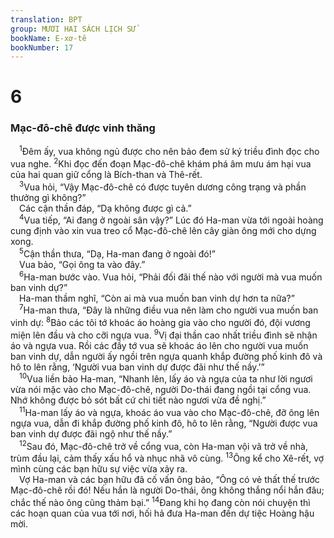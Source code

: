```yaml
---
translation: BPT
group: MƯƠI HAI SÁCH LỊCH SỬ
bookName: E-xơ-tê 
bookNumber: 17
---
```


<div class="title"><h1>6</h1><h3>Mạc-đô-chê được vinh thăng</h3></div>
<span class="verse et_6_1"> <sup>1</sup>Đêm ấy, vua không ngủ được cho nên bảo đem sử ký triều đình đọc cho vua nghe.</span>
<span class="verse et_6_2"><sup>2</sup>Khi đọc đến đoạn Mạc-đô-chê khám phá âm mưu ám hại vua của hai quan giữ cổng là Bích-than và Thê-rết.<br/></span>
<span class="verse et_6_3"> <sup>3</sup>Vua hỏi, “Vậy Mạc-đô-chê có được tuyên dương công trạng và phần thưởng gì không?”<br/> Các cận thần đáp, “Dạ không được gì cả.”<br/></span>
<span class="verse et_6_4"> <sup>4</sup>Vua tiếp, “Ai đang ở ngoài sân vậy?” Lúc đó Ha-man vừa tới ngoài hoàng cung định vào xin vua treo cổ Mạc-đô-chê lên cây giàn ông mới cho dựng xong.<br/></span>
<span class="verse et_6_5"> <sup>5</sup>Cận thần thưa, “Dạ, Ha-man đang ở ngoài đó!”<br/> Vua bảo, “Gọi ông ta vào đây.”<br/></span>
<span class="verse et_6_6"> <sup>6</sup>Ha-man bước vào. Vua hỏi, “Phải đối đãi thế nào với người mà vua muốn ban vinh dự?”<br/> Ha-man thầm nghĩ, “Còn ai mà vua muốn ban vinh dự hơn ta nữa?”<br/></span>
<span class="verse et_6_7"> <sup>7</sup>Ha-man thưa, “Đây là những điều vua nên làm cho người vua muốn ban vinh dự:</span>
<span class="verse et_6_8"><sup>8</sup>Bảo các tôi tớ khoác áo hoàng gia vào cho người đó, đội vương miện lên đầu và cho cỡi ngựa vua.</span>
<span class="verse et_6_9"><sup>9</sup>Vị đại thần cao nhất triều đình sẽ nhận áo và ngựa vua. Rồi các đầy tớ vua sẽ khoác áo lên cho người vua muốn ban vinh dự, dẫn người ấy ngồi trên ngựa quanh khắp đường phố kinh đô và hô to lên rằng, ‘Người vua ban vinh dự được đãi như thế nầy.’”<br/></span>
<span class="verse et_6_10"> <sup>10</sup>Vua liền bảo Ha-man, “Nhanh lên, lấy áo và ngựa của ta như lời ngươi vừa nói mặc vào cho Mạc-đô-chê, người Do-thái đang ngồi tại cổng vua. Nhớ không được bỏ sót bất cứ chi tiết nào ngươi vừa đề nghị.”<br/></span>
<span class="verse et_6_11"> <sup>11</sup>Ha-man lấy áo và ngựa, khoác áo vua vào cho Mạc-đô-chê, đỡ ông lên ngựa vua, dẫn đi khắp đường phố kinh đô, hô to lên rằng, “Người được vua ban vinh dự được đãi ngộ như thế nầy.”<br/></span>
<span class="verse et_6_12"> <sup>12</sup>Sau đó, Mạc-đô-chê trở về cổng vua, còn Ha-man vội vã trở về nhà, trùm đầu lại, cảm thấy xấu hổ và nhục nhã vô cùng.</span>
<span class="verse et_6_13"><sup>13</sup>Ông kể cho Xê-rết, vợ mình cùng các bạn hữu sự việc vừa xảy ra.<br/> Vợ Ha-man và các bạn hữu đã cố vấn ông bảo, “Ông có vẻ thất thế trước Mạc-đô-chê rồi đó! Nếu hắn là người Do-thái, ông không thắng nổi hắn đâu; chắc thế nào ông cũng thảm bại.”</span>
<span class="verse et_6_14"><sup>14</sup>Đang khi họ đang còn nói chuyện thì các hoạn quan của vua tới nơi, hối hả đưa Ha-man đến dự tiệc Hoàng hậu mời.<br/></span>
